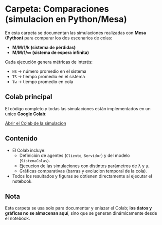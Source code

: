 #  Carpeta: Comparaciones (simulacion en Python/Mesa)

En esta carpeta se documentan las simulaciones realizadas con **Mesa (Python)** para comparar los dos escenarios de colas:

- **M/M/1/k (sistema de pérdidas)**  
- **M/M/1/∞ (sistema de espera infinita)**  

Cada ejecución genera métricas de interés:  
- `NS` → número promedio en el sistema  
- `TS` → tiempo promedio en el sistema  
- `Tw` → tiempo promedio en cola  

##  Colab principal
El código completo y todas las simulaciones están implementados en un unico **Google Colab**:  

 [Abrir el Colab de la simulacion](https://colab.research.google.com/drive/1I099hLlR9XGvZPCy2jEfwChlonQHhIdh?usp=sharing)



## Contenido
- El Colab incluye:
  - Definición de agentes (`Cliente`, `Servidor`) y del modelo (`SistemaColas`).  
  - Ejecucion de las simulaciones con distintos parámetros de λ y μ.  
  - Gráficas comparativas (barras y evolucion temporal de la cola).  
- Todos los resultados y figuras se obtienen directamente al ejecutar el notebook.  

## Nota
Esta carpeta se usa solo para documentar y enlazar el Colab; **los datos y gráficas no se almacenan aquí**, sino que se generan dinámicamente desde el notebook.


